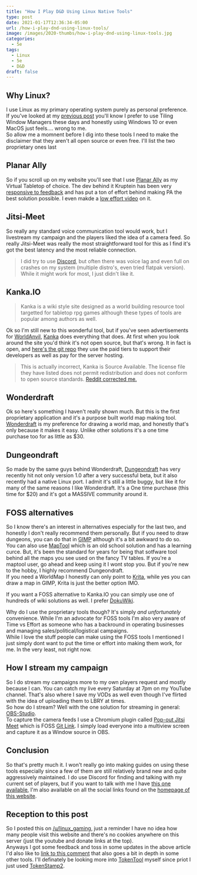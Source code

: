 ```yaml
---
title: "How I Play D&D Using Linux Native Tools"
type: post
date: 2021-01-17T12:36:34-05:00
url: /how-i-play-dnd-using-linux-tools/
image: /images/2020-thumbs/how-i-play-dnd-using-linux-tools.jpg
categories:
  - 5e
tags:
  - Linux
  - 5e
  - D&D
draft: false
---
```

## Why Linux?
I use Linux as my primary operating system purely as personal preference. If you've looked at my [previous post](https://10leej.com/a-new-year/) you'll know I prefer to use Tiling Window Managers these days and honestly using Windows 10 or even MacOS just feels.... wrong to me.  
So allow me a momnent before I dig into these tools I need to make the disclaimer that they aren't all open source or even free. I'll list the two proprietary ones last

## Planar Ally
So if you scroll up on my website you'll see that I use [Planar Ally](https://www.planarally.io/) as my Virtual Tabletop of choice. The dev behind it Kruptein has been very [responsive to feedback](https://github.com/Kruptein/planarally) and has put a ton of effort behind making PA the best solution possible. I even makde a [low effort video](https://youtu.be/Ch81VoAmnPI) on it.

## Jitsi-Meet
So really any standard voice communication tool would work, but I livestream my campaign and the players liked the idea of a camera feed. So really Jitsi-Meet was really the most straightforward tool for this as I find it's got the best latency and the most reliable connection.

> I did try to use [Discord](https://discord.com/), but often there was voice lag and even full on crashes on my system (multiple distro's, even tried flatpak version). While it might work for most, I just didn't like it.

## Kanka.IO

> Kanka is a wiki style site designed as a world building resource tool targetted for tabletop rpg games although these types of tools are popular among authors as well.

Ok so I'm still new to this wonderful tool, but if you've seen advertisements for [WorldAnvil](https://www.worldanvil.com/), [Kanka](https://kanka.io/) does everything that does. At first when you look around the site you'd think it's not open source, but that's wrong. It in fact is open, and [here's the git repo](https://github.com/ilestis/miscellany) they use the paid tiers to support their developers as well as pay for the server hosting.

> This is actually incorrect, Kanka is Source Available. The license file they have listed does not permit redistribution and does not conform to open source standards. [Reddit corrected me.](https://old.reddit.com/r/linux_gaming/comments/kzihcb/how_i_play_dd_using_tools_native_to_linux/gjpsjns/)

## Wonderdraft
Ok so here's something I haven't really shown much. But this is the first proprietary application and it's a purpose built world map making tool.  
[Wonderdraft](https://www.wonderdraft.net/) is my preference for drawing a world map, and honestly that's only because it makes it easy. Unlike other solutions it's a one time purchase too for as little as $30.

## Dungeondraft
So made by the same guys behind Wonderdraft, [Dungeondraft](https://dungeondraft.net/) has very recently hit not only version 1.0 after a very successful beta, but it also recently had a native Linux port. I admit it's still a little buggy, but like it for many of the same reasons I like Wonderdraft. It's a One time purchase (this time for $20) and it's got a MASSIVE community around it.

## FOSS alternatives
So I know there's an interest in alternatives especially for the last two, and honestly I don't really recommend them personally. But if you need to draw dungeons, you can do that in [GIMP](https://www.gimp.org/) although it's a bit awkward to do so.  
You can also use [MapTool](https://www.rptools.net/toolbox/maptool/) which is an old school solution and has a learning curce. But, it's been the standard for years for being that sotfware tool behind all the maps you see used on the fancy TV tables. If you're a maptool user, go ahead and keep using it I wont stop you. But if you're new to the hobby, I highly recommend Dungeondraft.  
If you need a WorldMap I honestly can only point to [Krita](https://krita.org/en/), while yes you can draw a map in GIMP, Krita is just the better option IMO.

If you want a FOSS alternative to Kanka.IO you can simply use one of hundreds of wiki solutions as well. I prefer [DokuWiki](https://www.dokuwiki.org/dokuwiki).

Why do I use the proprietary tools though? It's simply *and unfortunately* convenience. While I'm an advocate for FOSS tools I'm also very aware of Time vs Effort as someone who has a backround in operating businesses and managing sales/political/logistical campaigns.  
While I love the stuff people can make using the FOSS tools I mentioned I just simply dont want to put the time or effort into making them work, for me. In the very least, not right now.

## How I stream my campaign
So I do stream my campaigns more to my own players request and mostly because I can. You can catch my live every Saturday at 7pm on my YouTube channel. That's also where I save my VODs as well even though I've flirted with the idea of uploading them to LBRY at times.  
So how do I stream? Well with the one solution for streaming in general: [OBS-Studio](https://obsproject.com/).  
To capture the camera feeds I use a Chromium plugin called [Pop-out Jitsi Meet](https://chrome.google.com/webstore/detail/pop-out-jitsi-meet/boklbbjieahngbnhdmlhldjjibdnnbcn?hl=en) which is FOSS [Git Link](https://github.com/Jip-Hop/jitsi-pop). I simply load everyone into a multiview screen and capture it as a Window source in OBS.  

## Conclusion
So that's pretty much it. I won't really go into making guides on using these tools especially since a few of them are still relatively brand new and quite aggressively maintained.
I do use Discord for finding and talking with my current set of players, but if you want to talk with me I have [this one available](https://discord.gg/cUfbCBF), I'm also available on all the social links found on the [homepage of this website](https://10leej.com).  

## Reception to this post
So I posted this on [/u/linux_gaming](https://old.reddit.com/r/linux_gaming/comments/kzihcb/how_i_play_dd_using_tools_native_to_linux/), just a reminder I have no idea how many people visit this website and there's no cookies anywhere on this server (just the youtube and donate links at the top).  
Anyways I got some feedback and toss in some updates in the above article I'd also like to [link to this comment](https://old.reddit.com/r/linux_gaming/comments/kzihcb/how_i_play_dd_using_tools_native_to_linux/gjpe15k/) that also goes a bit in depth in some other tools. I'll definately be looking more into [TokenTool](https://www.rptools.net/toolbox/token-tool/) myself since priot I just used [TokenStamp2](http://rolladvantage.com/tokenstamp/).